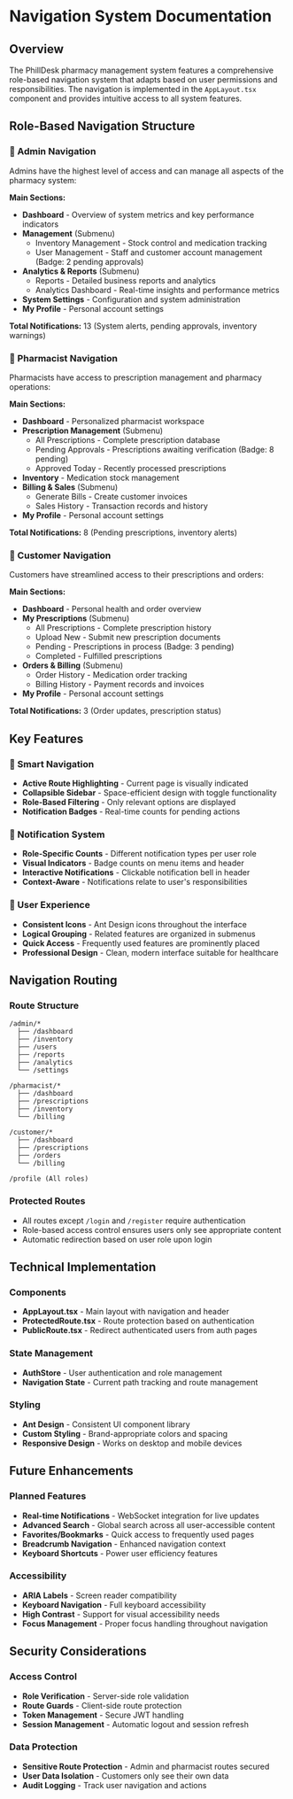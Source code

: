 # Navigation System Documentation

## Overview
The PhillDesk pharmacy management system features a comprehensive role-based navigation system that adapts based on user permissions and responsibilities. The navigation is implemented in the `AppLayout.tsx` component and provides intuitive access to all system features.

## Role-Based Navigation Structure

### 🔧 Admin Navigation
Admins have the highest level of access and can manage all aspects of the pharmacy system:

**Main Sections:**
- **Dashboard** - Overview of system metrics and key performance indicators
- **Management** (Submenu)
  - Inventory Management - Stock control and medication tracking
  - User Management - Staff and customer account management (Badge: 2 pending approvals)
- **Analytics & Reports** (Submenu)
  - Reports - Detailed business reports and analytics
  - Analytics Dashboard - Real-time insights and performance metrics
- **System Settings** - Configuration and system administration
- **My Profile** - Personal account settings

**Total Notifications:** 13 (System alerts, pending approvals, inventory warnings)

### 💊 Pharmacist Navigation
Pharmacists have access to prescription management and pharmacy operations:

**Main Sections:**
- **Dashboard** - Personalized pharmacist workspace
- **Prescription Management** (Submenu)
  - All Prescriptions - Complete prescription database
  - Pending Approvals - Prescriptions awaiting verification (Badge: 8 pending)
  - Approved Today - Recently processed prescriptions
- **Inventory** - Medication stock management
- **Billing & Sales** (Submenu)
  - Generate Bills - Create customer invoices
  - Sales History - Transaction records and history
- **My Profile** - Personal account settings

**Total Notifications:** 8 (Pending prescriptions, inventory alerts)

### 👤 Customer Navigation
Customers have streamlined access to their prescriptions and orders:

**Main Sections:**
- **Dashboard** - Personal health and order overview
- **My Prescriptions** (Submenu)
  - All Prescriptions - Complete prescription history
  - Upload New - Submit new prescription documents
  - Pending - Prescriptions in process (Badge: 3 pending)
  - Completed - Fulfilled prescriptions
- **Orders & Billing** (Submenu)
  - Order History - Medication order tracking
  - Billing History - Payment records and invoices
- **My Profile** - Personal account settings

**Total Notifications:** 3 (Order updates, prescription status)

## Key Features

### 🎯 Smart Navigation
- **Active Route Highlighting** - Current page is visually indicated
- **Collapsible Sidebar** - Space-efficient design with toggle functionality
- **Role-Based Filtering** - Only relevant options are displayed
- **Notification Badges** - Real-time counts for pending actions

### 🔔 Notification System
- **Role-Specific Counts** - Different notification types per user role
- **Visual Indicators** - Badge counts on menu items and header
- **Interactive Notifications** - Clickable notification bell in header
- **Context-Aware** - Notifications relate to user's responsibilities

### 🎨 User Experience
- **Consistent Icons** - Ant Design icons throughout the interface
- **Logical Grouping** - Related features are organized in submenus
- **Quick Access** - Frequently used features are prominently placed
- **Professional Design** - Clean, modern interface suitable for healthcare

## Navigation Routing

### Route Structure
```
/admin/*
  ├── /dashboard
  ├── /inventory
  ├── /users
  ├── /reports
  ├── /analytics
  └── /settings

/pharmacist/*
  ├── /dashboard
  ├── /prescriptions
  ├── /inventory
  └── /billing

/customer/*
  ├── /dashboard
  ├── /prescriptions
  ├── /orders
  └── /billing

/profile (All roles)
```

### Protected Routes
- All routes except `/login` and `/register` require authentication
- Role-based access control ensures users only see appropriate content
- Automatic redirection based on user role upon login

## Technical Implementation

### Components
- **AppLayout.tsx** - Main layout with navigation and header
- **ProtectedRoute.tsx** - Route protection based on authentication
- **PublicRoute.tsx** - Redirect authenticated users from auth pages

### State Management
- **AuthStore** - User authentication and role management
- **Navigation State** - Current path tracking and route management

### Styling
- **Ant Design** - Consistent UI component library
- **Custom Styling** - Brand-appropriate colors and spacing
- **Responsive Design** - Works on desktop and mobile devices

## Future Enhancements

### Planned Features
- **Real-time Notifications** - WebSocket integration for live updates
- **Advanced Search** - Global search across all user-accessible content
- **Favorites/Bookmarks** - Quick access to frequently used pages
- **Breadcrumb Navigation** - Enhanced navigation context
- **Keyboard Shortcuts** - Power user efficiency features

### Accessibility
- **ARIA Labels** - Screen reader compatibility
- **Keyboard Navigation** - Full keyboard accessibility
- **High Contrast** - Support for visual accessibility needs
- **Focus Management** - Proper focus handling throughout navigation

## Security Considerations

### Access Control
- **Role Verification** - Server-side role validation
- **Route Guards** - Client-side route protection
- **Token Management** - Secure JWT handling
- **Session Management** - Automatic logout and session refresh

### Data Protection
- **Sensitive Route Protection** - Admin and pharmacist routes secured
- **User Data Isolation** - Customers only see their own data
- **Audit Logging** - Track user navigation and actions
